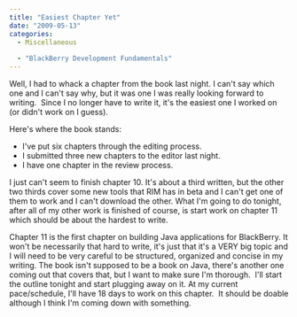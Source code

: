 ```yaml
---
title: "Easiest Chapter Yet"
date: "2009-05-13"
categories: 
  - Miscellaneous
 
  - "BlackBerry Development Fundamentals"
---
```


Well, I had to whack a chapter from the book last night. I can't say which one and I can't say why, but it was one I was really looking forward to writing.  Since I no longer have to write it, it's the easiest one I worked on (or didn't work on I guess).

Here's where the book stands:

- I've put six chapters through the editing process.
- I submitted three new chapters to the editor last night.
- I have one chapter in the review process.

I just can't seem to finish chapter 10. It's about a third written, but the other two thirds cover some new tools that RIM has in beta and I can't get one of them to work and I can't download the other. What I'm going to do tonight, after all of my other work is finished of course, is start work on chapter 11 which should be about the hardest to write.

Chapter 11 is the first chapter on building Java applications for BlackBerry. It won't be necessarily that hard to write, it's just that it's a VERY big topic and I will need to be very careful to be structured, organized and concise in my writing. The book isn't supposed to be a book on Java, there's another one coming out that covers that, but I want to make sure I'm thorough.  I'll start the outline tonight and start plugging away on it. At my current pace/schedule, I'll have 18 days to work on this chapter.  It should be doable although I think I'm coming down with something.
